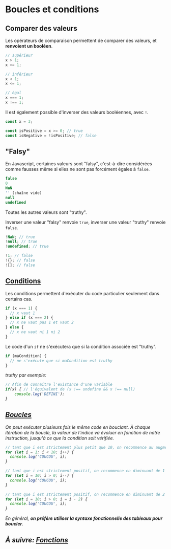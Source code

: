 # Boucles et conditions

## Comparer des valeurs

Les opérateurs de comparaison permettent de comparer des valeurs, et **renvoient un booléen**.

```js
// supérieur
x > 1;
x >= 1;

// inférieur
x < 1;
x <= 1;

// égal
x === 1;
x !== 1;
```

Il est également possible d'inverser des valeurs booléennes, avec `!`.

```js
const x = 3;

const isPositive = x >= 0; // true
const isNegative = !isPositive; // false
```

## "Falsy"

En Javascript, certaines valeurs sont "falsy", c'est-à-dire considérées comme fausses même si elles ne sont pas forcément égales à `false`.

```js
false
0
NaN
'' (chaîne vide)
null
undefined
```

Toutes les autres valeurs sont "truthy".

Inverser une valeur "falsy" renvoie `true`, inverser une valeur "truthy" renvoie `false`.

```js
!NaN; // true
!null; // true
!undefined; // true

!1; // false
!{}; // false
![]; // false
```

## [Conditions](https://dorey.github.io/JavaScript-Equality-Table/)

Les conditions permettent d'exécuter du code particulier seulement dans certains cas.

```js
if (x === 1) {
  // x vaut 1
} else if (x === 2) {
  // x ne vaut pas 1 et vaut 2
} else {
  // x ne vaut ni 1 ni 2
}
```

Le code d'un `if` ne s'exécutera que si la condition associée est "truthy".

```js
if (maCondition) {
  // ne s'exécute que si maCondition est truthy
}
```

<i>truthy par exemple:

```javascript
// Afin de connaitre l'existance d'une variable
if(x) { // l'équivalent de (x !== undefine && x !== null)
    console.log('DEFINI');
}
```

## [Boucles](https://developer.mozilla.org/fr/docs/Web/JavaScript/Reference/Instructions/for)

On peut exécuter plusieurs fois le même code en bouclant. À chaque itération de la boucle, la valeur de l'indice va évoluer en fonction de notre instruction, jusqu'à ce que la condition soit vérifiée.

```js
// tant que i est strictement plus petit que 10, on recommence au augmentant de 1 la valeur de i
for (let i = 1; i < 10; i++) {
  console.log('COUCOU', i);
}

// tant que i est strictement positif, on recommence en diminuant de 1 la valeur de i
for (let i = 10; i > 0; i--) {
  console.log('COUCOU', i);
}

// tant que i est strictement positif, on recommence en diminuant de 2 la valeur de i
for (let i = 10; i > 0; i = i - 2) {
  console.log('COUCOU', i);
}
```

En général, **on préfère utiliser la syntaxe fonctionnelle des tableaux pour boucler**.

## À suivre: [Fonctions](./2-3_functions.md)
